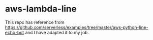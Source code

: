 # aws-lambda-line
This repo has reference from https://github.com/serverless/examples/tree/master/aws-python-line-echo-bot and I have adapted it to my job.
